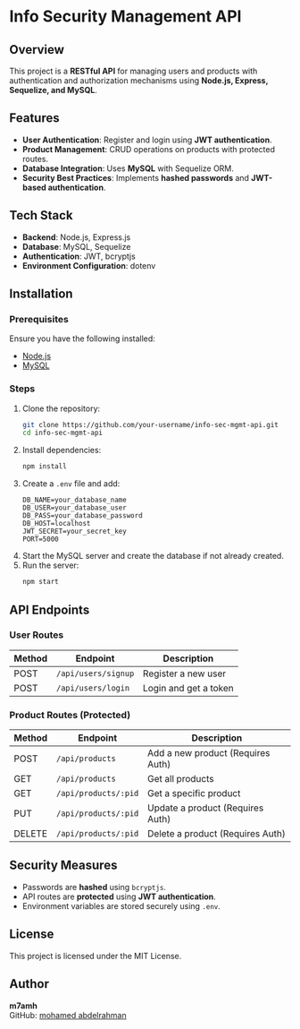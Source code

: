 # Info Security Management API

## Overview
This project is a **RESTful API** for managing users and products with authentication and authorization mechanisms using **Node.js, Express, Sequelize, and MySQL**.

## Features
- **User Authentication**: Register and login using **JWT authentication**.
- **Product Management**: CRUD operations on products with protected routes.
- **Database Integration**: Uses **MySQL** with Sequelize ORM.
- **Security Best Practices**: Implements **hashed passwords** and **JWT-based authentication**.

## Tech Stack
- **Backend**: Node.js, Express.js
- **Database**: MySQL, Sequelize
- **Authentication**: JWT, bcryptjs
- **Environment Configuration**: dotenv

## Installation
### Prerequisites
Ensure you have the following installed:
- [Node.js](https://nodejs.org/)
- [MySQL](https://www.mysql.com/)

### Steps
1. Clone the repository:
   ```sh
   git clone https://github.com/your-username/info-sec-mgmt-api.git
   cd info-sec-mgmt-api
   ```
2. Install dependencies:
   ```sh
   npm install
   ```
3. Create a `.env` file and add:
   ```env
   DB_NAME=your_database_name
   DB_USER=your_database_user
   DB_PASS=your_database_password
   DB_HOST=localhost
   JWT_SECRET=your_secret_key
   PORT=5000
   ```
4. Start the MySQL server and create the database if not already created.
5. Run the server:
   ```sh
   npm start
   ```

## API Endpoints
### User Routes
| Method | Endpoint       | Description         |
|--------|--------------|---------------------|
| POST   | `/api/users/signup` | Register a new user |
| POST   | `/api/users/login`  | Login and get a token |

### Product Routes (Protected)
| Method | Endpoint         | Description          |
|--------|----------------|----------------------|
| POST   | `/api/products`  | Add a new product (Requires Auth) |
| GET    | `/api/products`  | Get all products |
| GET    | `/api/products/:pid` | Get a specific product |
| PUT    | `/api/products/:pid` | Update a product (Requires Auth) |
| DELETE | `/api/products/:pid` | Delete a product (Requires Auth) |

## Security Measures
- Passwords are **hashed** using `bcryptjs`.
- API routes are **protected** using **JWT authentication**.
- Environment variables are stored securely using `.env`.

## License
This project is licensed under the MIT License.

## Author
**m7amh**  
GitHub: [mohamed abdelrahman](https://github.com/m7amh/info-sec-mgmt-api/edit/main/README.md)

